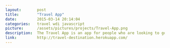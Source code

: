 ```yaml
---
layout:       post
title:        "Travel App"
date:         2015-03-14 20:14:04
categories:   travel wdi javascript
picture:      /assets/pictures/projects/Travel-App.png
description:  The Travel App is an app for people who are looking to go on a trip and are wanting to find information on their desired location. It has suggestions for destinations and allows users to save notes on favorited destinations. Unlike most travel apps, it makes it easier to recorn one's own thoughts about a destination, due to the notes section.
link:         http://travel-destination.herokuapp.com/
---
```


